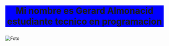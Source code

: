 # <p align="center" style="background-color:blue;">Mi nombre es Gerard Almonacid estudiante tecnico en programacion</p>
![Foto]("https://github.com/GerardAlmonacid/GerardAlmonacid/blob/main/github.png)
